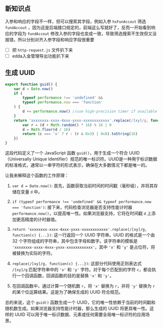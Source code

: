 ## 新知识点

入参和响应的字段不一样，但可以搜索其字段，例如入参 `hsFunAccout` 筛选 `fundAccout` ，因为这是后端接口规定的，前端这么写就好了，反而一开始看到响应的字段为 `fundAccout` 修改入参的字段也变成一致，导致筛选搜索不生效但又没报错，所以分别对齐入参字段和响应字段很重要

- [ ] 把 `http-request.js` 文件扒下来
- [ ] edda入金管理导出功能扒下来

## 生成 UUID

```js
export function guid() {
    var d = Date.now()
    if (
        typeof performance !== 'undefined' &&
        typeof performance.now === 'function'
    ) {
        d += performance.now() //use high-precision timer if available
    }
    return 'xxxxxxxx-xxxx-4xxx-yxxx-xxxxxxxxxxxx'.replace(/[xy]/g, function(c) {
        var r = (d + Math.random() * 16) % 16 | 0
        d = Math.floor(d / 16)
        return (c === 'x' ? r : (r & 0x3) | 0x8).toString(16)
    })
}
```

这段代码定义了一个 JavaScript 函数 `guid()`，用于生成一个符合 UUID（Universally Unique Identifier）规范的唯一标识符。UUID是一种用于标识数据的标准格式，通常以一串字符的形式表示，确保在大多数情况下都是唯一的。

让我来解释这个函数的工作原理：

1. `var d = Date.now()`: 首先，函数获取当前时间的时间戳（毫秒级），并将其存储在变量 `d` 中。

2. `if (typeof performance !== 'undefined' && typeof performance.now === 'function')`: 接下来，代码检查浏览器是否支持性能计时器 `performance.now()`，以提高唯一性。如果浏览器支持，它将在时间戳 `d` 上添加更高精度的计时器值。

3. `return 'xxxxxxxx-xxxx-4xxx-yxxx-xxxxxxxxxxxx'.replace(/[xy]/g, function(c) {...})`: 这一行返回一个 UUID 字符串。UUID 的格式是一个由 32 个字符组成的字符串，其中包含字母和数字。该字符串的模板是 `'xxxxxxxx-xxxx-4xxx-yxxx-xxxxxxxxxxxx'`，其中 `'x'` 和 `'y'` 是占位符，将被替换为实际的字符。

4. `replace(/[xy]/g, function(c) {...})`: 这部分代码使用正则表达式 `/[xy]/g` 匹配字符串中的 `'x'` 和 `'y'` 字符。对于每个匹配到的字符 `c`，都会执行一个回调函数，回调函数的目的是替换 `'x'` 和 `'y'`。

5. 在回调函数中，通过计算一个随机数 `r`，将 `'x'` 替换为 `r`，并将 `'y'` 替换为 `r` 的某个位运算结果。这是为了确保生成的 UUID 符合规范。

总的来说，这个 `guid()` 函数生成一个 UUID，它的唯一性依赖于当前的时间戳和随机数生成。如果浏览器支持性能计时器，那么生成的 UUID 将更具唯一性。这样的 UUID 可以用于唯一标识数据、元素或任何需要全局唯一标识符的应用场景。
